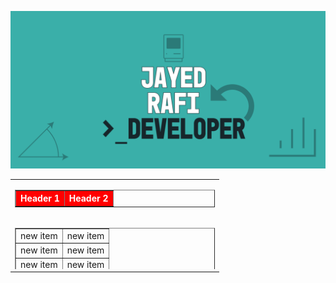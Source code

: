 <a href ="https://github.com/JayedRafiProjects"><img src="https://github.com/JayedRafiProjects/JayedRafiProjects/blob/main/poster.png" alt="cover"></a>
<table cellspacing="0" cellpadding="0" border="0" width="100%">
  <tr>
    <td>
       <table cellspacing="0" cellpadding="1" border="1" width="100%" >
         <tr style="color:white;background-color:red">
            <th>Header 1</th>
            <th>Header 2</th>
         </tr>
       </table>
    </td>
  </tr>
  <tr>
    <td>
       <div style="width:320px; height:80px; overflow:auto;">
         <table cellspacing="0" cellpadding="1" border="1" width="100%" >
           <tr>
             <td>new item</td>
             <td>new item</td>
           </tr>
           <tr>
             <td>new item</td>
             <td>new item</td>
           </tr>
              <tr>
             <td>new item</td>
             <td>new item</td>
           </tr>
              <tr>
             <td>new item</td>
             <td>new item</td>
           </tr>
              <tr>
             <td>new item</td>
             <td>new item</td>
           </tr>
              <tr>
             <td>new item</td>
             <td>new item</td>
           </tr>
              <tr>
             <td>new item</td>
             <td>new item</td>
           </tr>
              <tr>
             <td>new item</td>
             <td>new item</td>
           </tr>
              <tr>
             <td>new item</td>
             <td>new item</td>
           </tr>
              <tr>
             <td>new item</td>
             <td>new item</td>
           </tr>
         </table>  
       </div>
    </td>
  </tr>
</table>
